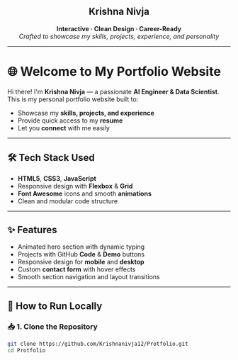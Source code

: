 <h2 align="center">Krishna Nivja</h2>

<p align="center">
  <b>Interactive · Clean Design · Career-Ready</b><br>
  <i>Crafted to showcase my skills, projects, experience, and personality</i>
</p>

---

# 🌐 Welcome to My Portfolio Website

Hi there! I'm **Krishna Nivja** — a passionate **AI Engineer & Data Scientist**.  
This is my personal portfolio website built to:

- Showcase my **skills, projects, and experience**
- Provide quick access to my **resume**
- Let you **connect** with me easily

---

## 🛠️ Tech Stack Used

- **HTML5**, **CSS3**, **JavaScript**
- Responsive design with **Flexbox** & **Grid**
- **Font Awesome** icons and smooth **animations**
- Clean and modular code structure

---

## ✨ Features

- Animated hero section with dynamic typing
- Projects with GitHub **Code** & **Demo** buttons
- Responsive design for **mobile** and **desktop**
- Custom **contact form** with hover effects
- Smooth section navigation and layout transitions

---

## 🚀 How to Run Locally

### 📥 1. Clone the Repository
```bash
git clone https://github.com/Krishnanivja12/Protfolio.git
cd Protfolio
